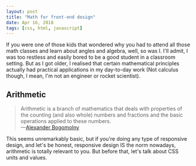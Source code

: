 ```yaml
---
layout: post
title: "Math for front-end design"
date: Apr 16, 2018
tags: [css, html, javascript]
---
```

If you were one of those kids that wondered why you had to attend all those math classes and learn about angles and algebra, well, so was I. I'll admit, I was too restless and easily bored to be a good student in a classroom setting. But as I got older, I realised that certain mathematical principles actually had practical applications in my day-to-day work (Not calculus though, I mean, I'm not an engineer or rocket scientist).

## Arithmetic

> Arithmetic is a branch of mathematics that deals with properties of the counting (and also whole) numbers and fractions and the basic operations applied to these numbers.  
> —[Alexander Bogomolny](https://www.cut-the-knot.org/WhatIs/WhatIsArithmetic.shtml)

This seems unremarkably basic, but if you're doing any type of responsive design, and let's be honest, responsive design IS the norm nowadays, arithmetic is totally relevant to you. But before that, let's talk about CSS units and values. 

